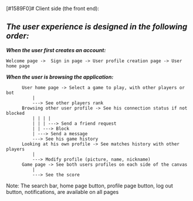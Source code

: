 
[#1589F0]# Client side (the front end):

## ***The user experience is designed in the following order:***

***When the user first creates an account:***

    Welcome page ->  Sign in page -> User profile creation page -> User home page
  
***When the user is browsing the application:***

          User home page -> Select a game to play, with other players or bot
              |
              ---> See other players rank
          Browsing other user profile -> See his connection status if not blocked
              | | | |
              | | | ---> Send a friend request
              | | ---> Block
              | ---> Send a message
              ---> See his game history
          Looking at his own profile -> See matches history with other players
              |
              ---> Modify profile (picture, name, nickname)
          Game page -> See both users profiles on each side of the canvas
              |
              ---> See the score
        
   Note: The search bar, home page button, profile page button, log out button, notifications, are available on all pages
